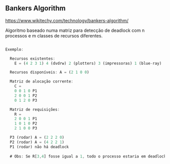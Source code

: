 ## Bankers Algorithm

https://www.wikitechy.com/technology/bankers-algorithm/

Algoritmo baseado numa matriz para detecção de deadlock com n processos 
e m classes de recursos diferentes.
  
```dart

Exemplo:

  Recursos existentes:
    E = (4 2 3 1) 4 (dvdrw) 2 (plotters) 3 (impressoras) 1 (blue-ray)

  Recursos disponíveis: A = (2 1 0 0)

  Matriz de alocação corrente:
    C =
    0 0 1 0 P1
    2 0 0 1 P2
    0 1 2 0 P3

  Matriz de requisições:
    R =
    2 0 0 1 P1
    1 0 1 0 P2
    2 1 0 0 P3

  P3 (rodar) A = (2 2 2 0)
  P2 (rodar) A = (4 2 2 1)
  P1 (rodar) não há deadlock
  
  # Obs: Se R[3,4] fosse igual a 1, todo o processo estaria em deadlock.
  
```
